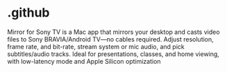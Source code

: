 # .github
Mirror for Sony TV is a Mac app that mirrors your desktop and casts video files to Sony BRAVIA/Android TV—no cables required. Adjust resolution, frame rate, and bit-rate, stream system or mic audio, and pick subtitles/audio tracks. Ideal for presentations, classes, and home viewing, with low-latency mode and Apple Silicon optimization
